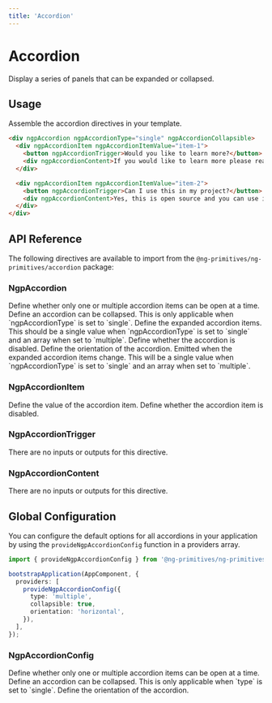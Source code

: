 ```yaml
---
title: 'Accordion'
---
```


# Accordion

Display a series of panels that can be expanded or collapsed.

<docs-example name="accordion"></docs-example>

## Usage

Assemble the accordion directives in your template.

```html
<div ngpAccordion ngpAccordionType="single" ngpAccordionCollapsible>
  <div ngpAccordionItem ngpAccordionItemValue="item-1">
    <button ngpAccordionTrigger>Would you like to learn more?</button>
    <div ngpAccordionContent>If you would like to learn more please reach out to us on GitHub.</div>
  </div>

  <div ngpAccordionItem ngpAccordionItemValue="item-2">
    <button ngpAccordionTrigger>Can I use this in my project?</button>
    <div ngpAccordionContent>Yes, this is open source and you can use it in your project.</div>
  </div>
</div>
```

## API Reference

The following directives are available to import from the `@ng-primitives/ng-primitives/accordion` package:

### NgpAccordion

<response-field name="ngpAccordionType" type="single | multiple" default="single">
  Define whether only one or multiple accordion items can be open at a time.
</response-field>

<response-field name="ngpAccordionCollapsible" type="boolean" default="false">
  Define an accordion can be collapsed. This is only applicable when `ngpAccordionType` is set to
  `single`.
</response-field>

<response-field name="ngpAccordionValue" type="T | T[]">
  Define the expanded accordion items. This should be a single value when `ngpAccordionType` is set
  to `single` and an array when set to `multiple`.
</response-field>

<response-field name="ngpAccordionDisabled" type="boolean" default="false">
  Define whether the accordion is disabled.
</response-field>

<response-field name="ngpAccordionOrientation" type="horizontal | vertical" default="vertical">
  Define the orientation of the accordion.
</response-field>

<response-field name="ngpAccordionValueChange" type="T | T[]">
  Emitted when the expanded accordion items change. This will be a single value when
  `ngpAccordionType` is set to `single` and an array when set to `multiple`.
</response-field>

### NgpAccordionItem

<response-field name="ngpAccordionItemValue" type="T" required>
  Define the value of the accordion item.
</response-field>

<response-field name="ngpAccordionItemDisabled" type="boolean" default="false">
  Define whether the accordion item is disabled.
</response-field>

### NgpAccordionTrigger

There are no inputs or outputs for this directive.

### NgpAccordionContent

There are no inputs or outputs for this directive.

## Global Configuration

You can configure the default options for all accordions in your application by using the `provideNgpAccordionConfig` function in a providers array.

```ts
import { provideNgpAccordionConfig } from '@ng-primitives/ng-primitives/accordion';

bootstrapApplication(AppComponent, {
  providers: [
    provideNgpAccordionConfig({
      type: 'multiple',
      collapsible: true,
      orientation: 'horizontal',
    }),
  ],
});
```

### NgpAccordionConfig

<response-field name="type" type="single | multiple">
  Define whether only one or multiple accordion items can be open at a time.
</response-field>

<response-field name="collapsible" type="boolean">
  Define an accordion can be collapsed. This is only applicable when `type` is set to `single`.
</response-field>

<response-field name="orientation" type="horizontal | vertical">
  Define the orientation of the accordion.
</response-field>
